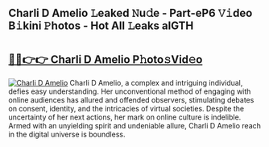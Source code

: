 ## Charli D Amelio 𝙻eaked 𝙽u𝚍e - Part-eP6 𝚅𝚒deo B𝚒kini 𝙿hotos - Hot All 𝙻eaks alGTH

# <h2><a href="http://ld39qr3.urlbe.top/?page=Charli+D+Amelio">🔗🔗👉👉 Charli D Amelio P𝚑oto𝚜Vid𝚎o</a></h2>

[![Charli D Amelio](https://i.imgur.com/eBuTRDB.gif)](http://ld39qr3.urlbe.top/?page=Charli+D+Amelio)
Charli D Amelio, a complex and intriguing individual, defies easy understanding. Her unconventional method of engaging with online audiences has allured and offended observers, stimulating debates on consent, identity, and the intricacies of virtual societies. Despite the uncertainty of her next actions, her mark on online culture is indelible. Armed with an unyielding spirit and undeniable allure, Charli D Amelio reach in the digital universe is boundless.
